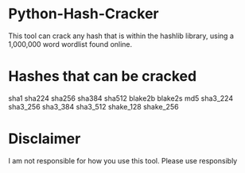 # Python-Hash-Cracker
This tool can crack any hash that is within the hashlib library, using a 1,000,000 word wordlist found online.

# Hashes that can be cracked
sha1
sha224
sha256
sha384
sha512
blake2b
blake2s
md5
sha3_224
sha3_256
sha3_384
sha3_512
shake_128
shake_256

# Disclaimer
I am not responsible for how you use this tool. Please use responsibly
